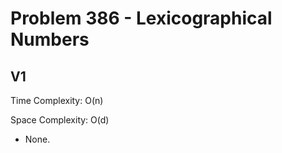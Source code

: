 # Problem 386 - Lexicographical Numbers

## V1

Time Complexity: O(n)

Space Complexity: O(d)

- None.
